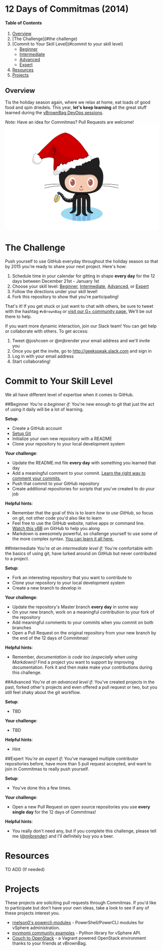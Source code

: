 12 Days of Commitmas (2014)
===========================

#### Table of Contents

1. [Overview](#overview)
2. [The Challenge](#the challenge)
3. [Commit to Your Skill Level](#commit to your skill level)
    * [Beginner](#beginner)
    * [Intermediate](#Intermediate)
    * [Advanced](#advanced)
    * [Expert](#expert)
4. [Resources](#resources)
5. [Projects](#projects)

## Overview

Tis the holiday season again, where we relax at home, eat loads of good food and spin driedels. This year, **let's keep learning** all the great stuff learned during the [vBrownBag DevOps sessions](http://professionalvmware.com/vbrownbag-devops-series/).

*Note:* Have an idea for Commitmas? Pull Requests are welcome! 
![Holiday octocat](octocat/holiday-octocat.png)

The Challenge
=============

Push yourself to use GitHub everyday throughout the holiday season so that by 2015 you're ready to share your next project. Here's how: 

1. Schedule time in your calendar for gitting in shape **every day** for the 12 days between December 21st - January 1st
2. Choose your skill level: [Beginner](#beginner), [Intermediate](#intermediate), [Advanced](#advanced), or [Expert](#expert)
3. Follow the directions under your skill level!
4. Fork this repository to show that you're participating!

That's it! If you get stuck or just want to chat with others, be sure to tweet with the hashtag `#vBrownBag` or [visit our G+ community page.](https://plus.google.com/u/0/communities/104346122697555179657) We'll be out there to help.

If you want more dynamic interaction, join our Slack team! You can get help or collaborate with others. To get access:

1. Tweet @joshcoen or @mjbrender your email address and we'll invite you
2. Once you get the invite, go to http://geekspeak.slack.com and sign in
3. Log in with your email address
4. Start collaborating!


Commit to Your Skill Level
==========================
We all have different level of expertise when it comes to GitHub. 


##Beginner
<a name="beginner"></a>
*You're a beginner if:* You're new enough to git that just the act of using it daily will be a lot of learning.

**Setup**:
* Create a GitHub account
* [Setup Git](https://help.github.com/articles/set-up-git/)
* Initialize your own new repository with a README
* Clone your repository to your local development system

**Your challenge**:
* Update the README.md file **every day** with something you learned that day
* Add a meaningful comment to your commit. [Learn the right way to comment your commits.](https://github.com/phonegap/phonegap/wiki/Git-Commit-Message-Format)
* Push that commit to your GitHub repository
* Create additional repositories for scripts that you've created to do your job

**Helpful hints**:
* Remember that the goal of this is to *learn how to use GitHub*, so focus on git, not other code you'd also like to learn
* Feel free to use the GitHub website, native apps or command line. [Watch this vBB](http://neckbeardinfluence.com/technical-quick-hacking-your-way-into-github/) on GitHub to help you along
* Markdown is awesomely powerful, so challenge yourself to use some of the more complex syntax. [You can learn it all here.](http://daringfireball.net/projects/markdown/syntax)


##Intermediate
<a name="intermediate"></a>
*You're at an intermediate level if:* You're comfortable with the basics of using git, have lurked around on GitHub but never contributed to a project. 

**Setup**:
* Fork an interesting repository that you want to contribute to
* Clone your repository to your local development system
* Create a new branch to develop in

**Your challenge**:
* Update the repository's Master branch **every day** in some way
* On your new branch, work on a meaningful contribution to your fork of the repository
* Add meaningful comments to your commits when you commit on both branches
* Open a Pull Request on the original repository from your new branch by the end of the 12 days of Commitmas!

**Helpful hints**:
* Remember, *documentation is code too (especially when using Markdown)!* Find a project you want to support by improving documentation. Fork it and then make make your contributions during this challenge.

##Advanced
<a name="advanced"></a>
*You're at an advanced level if:* You've created projects in the past, forked other's projects and even offered a pull request or two, but you still feel shaky about the git workflow.

**Setup**:
* TBD 

**Your challenge**:
* TBD

**Helpful hints**:
* Hint

##Expert
<a name="expert"></a>
*You're an expert if:* You've managed multiple contributor repositories before, have more than 5 pull request accepted, and want to join in Commitmas to really push yourself.

**Setup**:
* You've done this a few times.

**Your challenge**:
* Open a new Pull Request on open source repositories you use **every single day** for the 12 days of Commitmas!

**Helpful hints**:
* You really don't need any, but if you complete this challenge, please tell me ([@mjbrender](http://twitter.com/mjbrender)) and I'll definitely buy you a beer.


Resources
=========

TO ADD (If needed)

Projects
========

These projects are soliciting pull requests through Commitmas. If you'd like to
participate but don't have your own ideas, take a look to see if any of these
projects interest you.

* [rnelson0's powercli-modules](https://github.com/rnelson0/powercli-modules) - PowerShell/PowerCLI modules for vSphere administration.
* [pyvmomi community examples](https://github.com/vmware/pyvmomi-community-samples) - Python library for vSphere API.
* [Couch to OpenStack](https://github.com/bunchc/Couch_to_OpenStack) - a Vagrant powered OpenStack environment thanks to your friends at vBrownBag.

